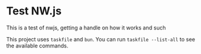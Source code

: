 
# Test NW.js

This is a test of nwjs, getting a handle on how it works and such

This project uses `taskfile` and `bun`. You can run `taskfile --list-all` to see the available commands.
